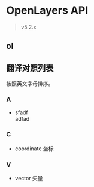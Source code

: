 # OpenLayers API
> v5.2.x

## ol

## 翻译对照列表
按照英文字母排序。  
### A
+ sfadf  
adfad

### C
+ coordinate 坐标  

### V
+ vector 矢量  
